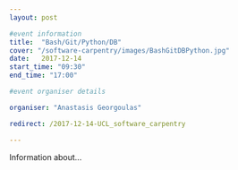 ```yaml
---
layout: post

#event information
title:  "Bash/Git/Python/DB"
cover: "/software-carpentry/images/BashGitDBPython.jpg"
date:   2017-12-14
start_time: "09:30"
end_time: "17:00"

#event organiser details

organiser: "Anastasis Georgoulas"

redirect: /2017-12-14-UCL_software_carpentry

---
```


Information about...

